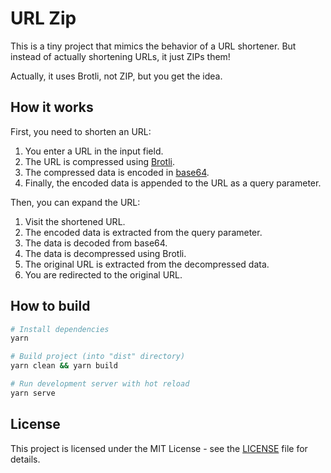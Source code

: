 # URL Zip

This is a tiny project that mimics the behavior of a URL shortener.
But instead of actually shortening URLs, it just ZIPs them!

Actually, it uses Brotli, not ZIP, but you get the idea.

## How it works

First, you need to shorten an URL:

1. You enter a URL in the input field.
2. The URL is compressed using [Brotli](https://en.wikipedia.org/wiki/Brotli).
3. The compressed data is encoded in [base64](https://en.wikipedia.org/wiki/Base64).
4. Finally, the encoded data is appended to the URL as a query parameter.

Then, you can expand the URL:

1. Visit the shortened URL.
2. The encoded data is extracted from the query parameter.
3. The data is decoded from base64.
4. The data is decompressed using Brotli.
5. The original URL is extracted from the decompressed data.
6. You are redirected to the original URL.

## How to build

```bash
# Install dependencies
yarn

# Build project (into "dist" directory)
yarn clean && yarn build

# Run development server with hot reload
yarn serve
```

## License

This project is licensed under the MIT License - see the [LICENSE](LICENSE) file for details.
